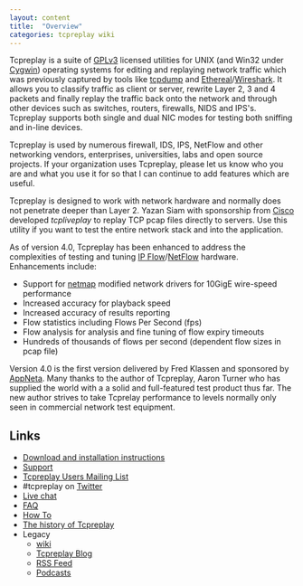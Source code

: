 ```yaml
---
layout: content
title:  "Overview"
categories: tcpreplay wiki
---
```


Tcpreplay is a suite of [GPLv3] licensed utilities for UNIX (and Win32 under
[Cygwin]) operating systems for editing and replaying network traffic which
was previously captured by tools like [tcpdump] and [Ethereal]/[Wireshark]. 
It allows you to classify traffic as client or server, rewrite Layer 2, 3 and 4 
packets and finally replay the traffic back onto the network and through other
devices such as switches, routers, firewalls, NIDS and IPS's. Tcpreplay supports
both single and dual NIC modes for testing both sniffing and in-line devices.

Tcpreplay is used by numerous firewall, IDS, IPS, NetFlow and other networking
vendors, enterprises, universities, labs and open source projects. If your
organization uses Tcpreplay, please let us know who you are and what you use
it for so that I can continue to add features which are useful.

Tcpreplay is designed to work with network hardware and normally does not
penetrate deeper than Layer 2. Yazan Siam with sponsorship from [Cisco] developed
*tcpliveplay* to replay TCP pcap files directly to servers. Use this utility
if you want to test the entire network stack and into the application.

As of version 4.0, Tcpreplay has been enhanced to address the complexities of
testing and tuning [IP Flow][flow]/[NetFlow] hardware. Enhancements include:

* Support for [netmap] modified network drivers for 10GigE wire-speed performance
* Increased accuracy for playback speed
* Increased accuracy of results reporting
* Flow statistics including Flows Per Second (fps)
* Flow analysis for analysis and fine tuning of flow expiry timeouts
* Hundreds of thousands of flows per second (dependent flow sizes in pcap file) 

Version 4.0 is the first version delivered by Fred Klassen and sponsored by 
[AppNeta]. Many thanks to the author of Tcpreplay, Aaron Turner who has supplied
the world with a a solid and full-featured test product thus far. The new author
strives to take Tcprelay performance to levels normally only seen in commercial
network test equipment.

## Links

* [Download and installation instructions][installation]
* [Support]
* [Tcpreplay Users Mailing List][maillist]
* #tcpreplay on [Twitter]
* [Live chat]
* [FAQ]
* [How To]
* [The history of Tcpreplay][history]
* Legacy
    * [wiki][legacywiki]
    * [Tcpreplay Blog][legacyblog]
    * [RSS Feed][rss]
    * [Podcasts]
    


[GPLv3]:    http://www.gnu.org/licenses/gpl-3.0.html
[netmap]:   http://info.iet.unipi.it/~luigi/netmap/
[flow]:     http://en.wikipedia.org/wiki/Traffic_flow_%28computer_networking%29
[NetFlow]:  http://www.cisco.com/go/netflow
[Cygwin]:   http://www.cygwin.com/
[Wireshark]: http://www.wireshark.org
[tcpdump]:  http://www.tcpdump.org
[Ethereal]: http://www.ethreal.com
[Cisco]:    http://www.cisco.com
[AppNeta]:  http://www.appneta.com
[maillist]: https://lists.sourceforge.net/lists/listinfo/tcpreplay-users
[legacyblog]:  http://synfin.net/sock_stream/tag/tcpreplay
[legacywiki]:  http://tcpreplay.synfin.net/
[rss]:        http://synfin.net/sock_stream/tag/tcpreplay/rss
[Twitter]:    http://twitter.com
[Podcasts]:   http://tcpreplay.synfin.net/tcprecast/
[history]:        history.html
[installation]:   installation.html
[Live chat]:      chat.html
[Support]:        support.html
[FAQ]:            faq.html
[How To]:         howto.html
